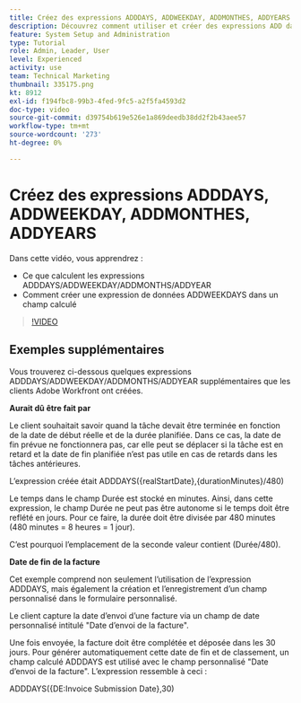 ```yaml
---
title: Créez des expressions ADDDAYS, ADDWEEKDAY, ADDMONTHES, ADDYEARS
description: Découvrez comment utiliser et créer des expressions ADD dans un champ calculé dans Adobe [!DNL Workfront].
feature: System Setup and Administration
type: Tutorial
role: Admin, Leader, User
level: Experienced
activity: use
team: Technical Marketing
thumbnail: 335175.png
kt: 8912
exl-id: f194fbc8-99b3-4fed-9fc5-a2f5fa4593d2
doc-type: video
source-git-commit: d39754b619e526e1a869deedb38dd2f2b43aee57
workflow-type: tm+mt
source-wordcount: '273'
ht-degree: 0%

---
```


# Créez des expressions ADDDAYS, ADDWEEKDAY, ADDMONTHES, ADDYEARS

Dans cette vidéo, vous apprendrez :

* Ce que calculent les expressions ADDDAYS/ADDWEEKDAY/ADDMONTHS/ADDYEAR
* Comment créer une expression de données ADDWEEKDAYS dans un champ calculé

>[!VIDEO](https://video.tv.adobe.com/v/335175/?quality=12)

## Exemples supplémentaires

Vous trouverez ci-dessous quelques expressions ADDDAYS/ADDWEEKDAY/ADDMONTHS/ADDYEAR supplémentaires que les clients Adobe Workfront ont créées.

**Aurait dû être fait par**

Le client souhaitait savoir quand la tâche devait être terminée en fonction de la date de début réelle et de la durée planifiée. Dans ce cas, la date de fin prévue ne fonctionnera pas, car elle peut se déplacer si la tâche est en retard et la date de fin planifiée n’est pas utile en cas de retards dans les tâches antérieures.

L’expression créée était ADDDAYS({realStartDate},{durationMinutes}/480)

Le temps dans le champ Durée est stocké en minutes. Ainsi, dans cette expression, le champ Durée ne peut pas être autonome si le temps doit être reflété en jours. Pour ce faire, la durée doit être divisée par 480 minutes (480 minutes = 8 heures = 1 jour).

C’est pourquoi l’emplacement de la seconde valeur contient (Durée/480).


**Date de fin de la facture**

Cet exemple comprend non seulement l’utilisation de l’expression ADDDAYS, mais également la création et l’enregistrement d’un champ personnalisé dans le formulaire personnalisé.

Le client capture la date d’envoi d’une facture via un champ de date personnalisé intitulé &quot;Date d’envoi de la facture&quot;.

Une fois envoyée, la facture doit être complétée et déposée dans les 30 jours. Pour générer automatiquement cette date de fin et de classement, un champ calculé ADDDAYS est utilisé avec le champ personnalisé &quot;Date d’envoi de la facture&quot;. L’expression ressemble à ceci :

ADDDAYS({DE:Invoice Submission Date},30)
